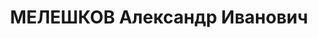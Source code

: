 ---
title: МЕЛЕШКОВ Александр Иванович
description: 'Род. в 1897, с. Гавриловка, Днепропетровская обл.

  Приговор: 28.12.1937 – ВМН'
---